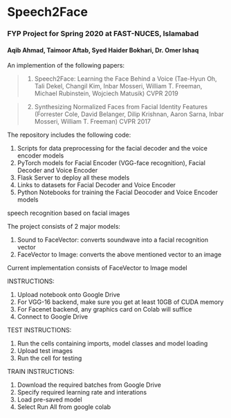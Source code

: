 # Speech2Face 

### FYP Project for Spring 2020 at FAST-NUCES, Islamabad
#### Aqib Ahmad, Taimoor Aftab, Syed Haider Bokhari, Dr. Omer Ishaq

An implemention of the following papers:
> 1) Speech2Face: Learning the Face Behind a Voice 
   (Tae-Hyun Oh, Tali Dekel, Changil Kim, Inbar Mosseri, William T. Freeman, Michael Rubinstein, Wojciech Matusik)
   CVPR 2019

> 2) Synthesizing Normalized Faces from Facial Identity Features
   (Forrester Cole, David Belanger, Dilip Krishnan, Aaron Sarna, Inbar Mosseri, William T. Freeman)
   CVPR 2017


The repository includes the following code:
1) Scripts for data preprocessing for the facial decoder and the voice encoder models
2) PyTorch models for Facial Encoder (VGG-face recognition), Facial Decoder and Voice Encoder
3) Flask Server to deploy all these models 
4) Links to datasets for Facial Decoder and Voice Encoder
5) Python Notebooks for training the Facial Deocoder and Voice Encoder models


speech recognition based on facial images

The project consists of 2 major models:
1) Sound to FaceVector: converts soundwave into a facial recognition vector
2) FaceVector to Image: converts the above mentioned vector to an image

Current implementation consists of FaceVector to Image model

INSTRUCTIONS:

1) Upload notebook onto Google Drive
2) For VGG-16 backend, make sure you get at least 10GB of CUDA memory
3) For Facenet backend, any graphics card on Colab will suffice
4) Connect to Google Drive

TEST INSTRUCTIONS:

1) Run the cells containing imports, model classes and model loading
2) Upload test images
3) Run the cell for testing

TRAIN INSTRUCTIONS:

1) Download the required batches from Google Drive
2) Specify required learning rate and interations
3) Load pre-saved model
4) Select Run All from google colab


